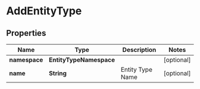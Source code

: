 

# AddEntityType


## Properties

| Name | Type | Description | Notes |
|------------ | ------------- | ------------- | -------------|
|**namespace** | **EntityTypeNamespace** |  |  [optional] |
|**name** | **String** | Entity Type Name |  [optional] |



